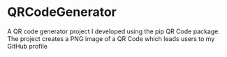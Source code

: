 # QRCodeGenerator
A QR code generator project I developed using the pip QR Code package. The project creates a PNG image of a QR Code which leads users to my GitHub profile
